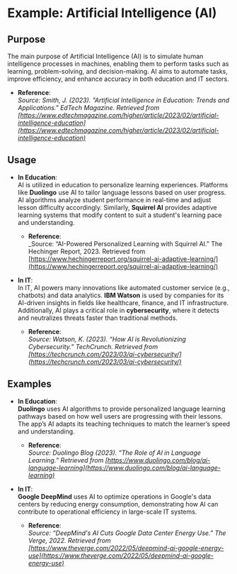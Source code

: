# Example: Artificial Intelligence (AI)

## Purpose
The main purpose of Artificial Intelligence (AI) is to simulate human intelligence processes in machines, enabling them to perform tasks such as learning, problem-solving, and decision-making. AI aims to automate tasks, improve efficiency, and enhance accuracy in both education and IT sectors.

- **Reference**:  
  _Source: Smith, J. (2023). "Artificial Intelligence in Education: Trends and Applications." EdTech Magazine. Retrieved from [https://www.edtechmagazine.com/higher/article/2023/02/artificial-intelligence-education](https://www.edtechmagazine.com/higher/article/2023/02/artificial-intelligence-education)_

## Usage
- **In Education**:  
  AI is utilized in education to personalize learning experiences. Platforms like **Duolingo** use AI to tailor language lessons based on user progress. AI algorithms analyze student performance in real-time and adjust lesson difficulty accordingly. Similarly, **Squirrel AI** provides adaptive learning systems that modify content to suit a student's learning pace and understanding.

  - **Reference**:  
    _Source: “AI-Powered Personalized Learning with Squirrel AI.” The Hechinger Report, 2023. Retrieved from [https://www.hechingerreport.org/squirrel-ai-adaptive-learning/](https://www.hechingerreport.org/squirrel-ai-adaptive-learning/)

- **In IT**:  
  In IT, AI powers many innovations like automated customer service (e.g., chatbots) and data analytics. **IBM Watson** is used by companies for its AI-driven insights in fields like healthcare, finance, and IT infrastructure. Additionally, AI plays a critical role in **cybersecurity**, where it detects and neutralizes threats faster than traditional methods.

  - **Reference**:  
    _Source: Watson, K. (2023). “How AI is Revolutionizing Cybersecurity.” TechCrunch. Retrieved from [https://techcrunch.com/2023/03/ai-cybersecurity/](https://techcrunch.com/2023/03/ai-cybersecurity/)_

## Examples

- **In Education**:  
  **Duolingo** uses AI algorithms to provide personalized language learning pathways based on how well users are progressing with their lessons. The app’s AI adapts its teaching techniques to match the learner’s speed and understanding.

  - **Reference**:  
    _Source: Duolingo Blog (2023). “The Role of AI in Language Learning.” Retrieved from [https://www.duolingo.com/blog/ai-language-learning](https://www.duolingo.com/blog/ai-language-learning)_

- **In IT**:  
  **Google DeepMind** uses AI to optimize operations in Google's data centers by reducing energy consumption, demonstrating how AI can contribute to operational efficiency in large-scale IT systems.

  - **Reference**:  
    _Source: “DeepMind's AI Cuts Google Data Center Energy Use.” The Verge, 2022. Retrieved from [https://www.theverge.com/2022/05/deepmind-ai-google-energy-use](https://www.theverge.com/2022/05/deepmind-ai-google-energy-use)_
